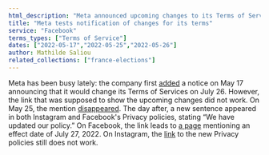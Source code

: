 ```yaml
---
html_description: "Meta announced upcoming changes to its Terms of Services for July 26, but initial links were broken. New notices appeared, with Facebook showing a July 27 date, while Instagram’s link remains non-functional."
title: "Meta tests notification of changes for its terms"
service: "Facebook"
terms_types: ["Terms of Service"]
dates: ["2022-05-17","2022-05-25","2022-05-26"]
author: Mathilde Saliou
related_collections: ["france-elections"]
---
```


Meta has been busy lately: the company first [added](https://github.com/OpenTermsArchive/france-elections-versions/commit/c57c282d0b75a479da787f7a2e8d1f9ee333d72a) a notice on May 17 announcing that it would change its Terms of Services on July 26. However, the link that was supposed to show the upcoming changes did not work. On May 25, the mention [disappeared](https://github.com/OpenTermsArchive/france-elections-versions/commit/a1be6b0ee835d067402513d24586e7216acf6008). The day after, a new sentence appeared in both Instagram and Facebook's Privacy policies, stating “We have updated our policy.” On Facebook, the link leads to [a page](https://www.facebook.com/privacy/policy) mentioning an effect date of July 27, 2022. On Instagram, the [link](https://help.instagram.com/privacy/policy) to the new Privacy policies still does not work.
